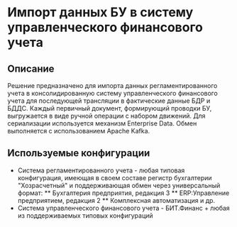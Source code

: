 <a id="markdown-проектная работа" name="шаблон-проектная работа"></a>
# Импорт данных БУ в систему управленческого финансового учета

## Описание
Решение предназначено для импорта данных регламентированного учета в консолидированную систему управленческого финансового учета для последующей трансляции в фактические данные БДР и БДДС. Каждый первичный документ, формирующий проводки БУ, выгружается в виде ручной операции с набором движений. Для сериализации используется механизм Enterprise Data. Обмен выполняется с использованием Apache Kafka.

## Используемые конфигурации
* Система регламентированного учета - любая типовая конфигурация, имеющая в своем составе регистр бухгалтерии "Хозрасчетный" и поддерживающая обмен через универсальный формат:
** Бухгалтерия предприятия, редакция 3
** ERP:Управление предприятием, редакция 2
** Комплексная автоматизация и др.
* Система управленческого финансового учета - БИТ.Финанс + любая из поддерживаемых типовых конфигураций